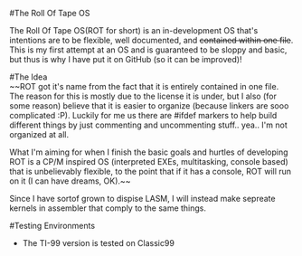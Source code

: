 #The Roll Of Tape OS

The Roll Of Tape OS(ROT for short) is an in-development OS that's intentions
are to be flexible, well documented, and ~~contained within one file~~. This is
my first attempt at an OS and is guaranteed to be sloppy and basic, but thus is
why I have put it on GitHub (so it can be improved)!

#The Idea  
~~ROT got it's name from the fact that it is entirely contained in one file. The
reason for this is mostly due to the license it is under, but I also (for some
reason) believe that it is easier to organize (because linkers are sooo
complicated :P). Luckily for me us there are #ifdef markers to help build
different things by just commenting and uncommenting stuff.. yea.. I'm not
organized at all.

What I'm aiming for when I finish the basic goals and hurtles of developing ROT
is a CP/M inspired OS (interpreted EXEs, multitasking, console based) that is
unbelievably flexible, to the point that if it has a console, ROT will run on it
(I can have dreams, OK).~~

Since I have sortof grown to dispise LASM,  I will instead make sepreate kernels
in assembler that comply to the same things.

#Testing Environments

 * The TI-99 version is tested on Classic99
